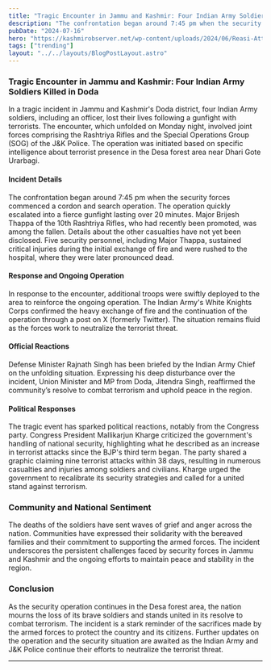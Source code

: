 ```yaml
---
title: "Tragic Encounter in Jammu and Kashmir: Four Indian Army Soldiers Killed in Doda"
description: "The confrontation began around 7:45 pm when the security forces commenced a cordon and search operation. The operation quickly escalated into a fierce gunfight lasting over 20 minutes."
pubDate: "2024-07-16"
hero: "https://kashmirobserver.net/wp-content/uploads/2024/06/Reasi-Attack-Security-1.jpg"
tags: ["trending"]
layout: "../../layouts/BlogPostLayout.astro"
---
```

### Tragic Encounter in Jammu and Kashmir: Four Indian Army Soldiers Killed in Doda

In a tragic incident in Jammu and Kashmir's Doda district, four Indian Army soldiers, including an officer, lost their lives following a gunfight with terrorists. The encounter, which unfolded on Monday night, involved joint forces comprising the Rashtriya Rifles and the Special Operations Group (SOG) of the J&K Police. The operation was initiated based on specific intelligence about terrorist presence in the Desa forest area near Dhari Gote Urarbagi.

#### Incident Details

The confrontation began around 7:45 pm when the security forces commenced a cordon and search operation. The operation quickly escalated into a fierce gunfight lasting over 20 minutes. Major Brijesh Thappa of the 10th Rashtriya Rifles, who had recently been promoted, was among the fallen. Details about the other casualties have not yet been disclosed. Five security personnel, including Major Thappa, sustained critical injuries during the initial exchange of fire and were rushed to the hospital, where they were later pronounced dead.

#### Response and Ongoing Operation

In response to the encounter, additional troops were swiftly deployed to the area to reinforce the ongoing operation. The Indian Army's White Knights Corps confirmed the heavy exchange of fire and the continuation of the operation through a post on X (formerly Twitter). The situation remains fluid as the forces work to neutralize the terrorist threat.

#### Official Reactions

Defense Minister Rajnath Singh has been briefed by the Indian Army Chief on the unfolding situation. Expressing his deep disturbance over the incident, Union Minister and MP from Doda, Jitendra Singh, reaffirmed the community’s resolve to combat terrorism and uphold peace in the region.

#### Political Responses

The tragic event has sparked political reactions, notably from the Congress party. Congress President Mallikarjun Kharge criticized the government's handling of national security, highlighting what he described as an increase in terrorist attacks since the BJP's third term began. The party shared a graphic claiming nine terrorist attacks within 38 days, resulting in numerous casualties and injuries among soldiers and civilians. Kharge urged the government to recalibrate its security strategies and called for a united stand against terrorism.

### Community and National Sentiment

The deaths of the soldiers have sent waves of grief and anger across the nation. Communities have expressed their solidarity with the bereaved families and their commitment to supporting the armed forces. The incident underscores the persistent challenges faced by security forces in Jammu and Kashmir and the ongoing efforts to maintain peace and stability in the region.

### Conclusion

As the security operation continues in the Desa forest area, the nation mourns the loss of its brave soldiers and stands united in its resolve to combat terrorism. The incident is a stark reminder of the sacrifices made by the armed forces to protect the country and its citizens. Further updates on the operation and the security situation are awaited as the Indian Army and J&K Police continue their efforts to neutralize the terrorist threat.

---